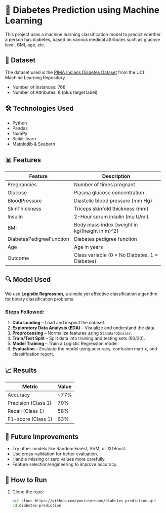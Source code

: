 # 🧠 Diabetes Prediction using Machine Learning

This project uses a machine learning classification model to predict whether a person has diabetes, based on various medical attributes such as glucose level, BMI, age, etc.

## 📁 Dataset

The dataset used is the [PIMA Indians Diabetes Dataset](https://www.kaggle.com/datasets/uciml/pima-indians-diabetes-database) from the UCI Machine Learning Repository.

- Number of Instances: 768
- Number of Attributes: 8 (plus target label)

## 🛠️ Technologies Used

- Python
- Pandas
- NumPy
- Scikit-learn
- Matplotlib & Seaborn

## 📊 Features

| Feature | Description |
|---------|-------------|
| Pregnancies | Number of times pregnant |
| Glucose | Plasma glucose concentration |
| BloodPressure | Diastolic blood pressure (mm Hg) |
| SkinThickness | Triceps skinfold thickness (mm) |
| Insulin | 2-Hour serum insulin (mu U/ml) |
| BMI | Body mass index (weight in kg/(height in m)^2) |
| DiabetesPedigreeFunction | Diabetes pedigree function |
| Age | Age in years |
| Outcome | Class variable (0 = No Diabetes, 1 = Diabetes) |

## 🔍 Model Used

We use **Logistic Regression**, a simple yet effective classification algorithm for binary classification problems.

### Steps Followed:

1. **Data Loading** – Load and inspect the dataset.
2. **Exploratory Data Analysis (EDA)** – Visualize and understand the data.
3. **Preprocessing** – Normalize features using `StandardScaler`.
4. **Train/Test Split** – Split data into training and testing sets (80/20).
5. **Model Training** – Train a Logistic Regression model.
6. **Evaluation** – Evaluate the model using accuracy, confusion matrix, and classification report.

## 📈 Results

| Metric | Value |
|--------|-------|
| Accuracy | ~77% |
| Precision (Class 1) | 70% |
| Recall (Class 1) | 58% |
| F1-score (Class 1) | 63% |

## 📌 Future Improvements

- Try other models like Random Forest, SVM, or XGBoost.
- Use cross-validation for better evaluation.
- Handle missing or zero values more carefully.
- Feature selection/engineering to improve accuracy.

## 📂 How to Run

1. Clone the repo:
   ```bash
   git clone https://github.com/yourusername/diabetes-prediction.git
   cd diabetes-prediction
